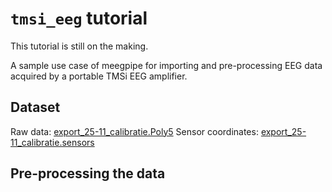 `tmsi_eeg` tutorial
===

This tutorial is still on the making.

A sample use case of meegpipe for importing and pre-processing EEG data 
acquired by a portable TMSi EEG amplifier.


## Dataset 

Raw data: [export_25-11_calibratie.Poly5][dataurl]
Sensor coordinates: [export_25-11_calibratie.sensors][sensorsurl]


[dataurl]: https://dl.dropboxusercontent.com/u/4479286/export_25-11_calibratie.Poly5
[sensorsurl]: https://dl.dropboxusercontent.com/u/4479286/export_25-11_calibratie.sensors


## Pre-processing the data


